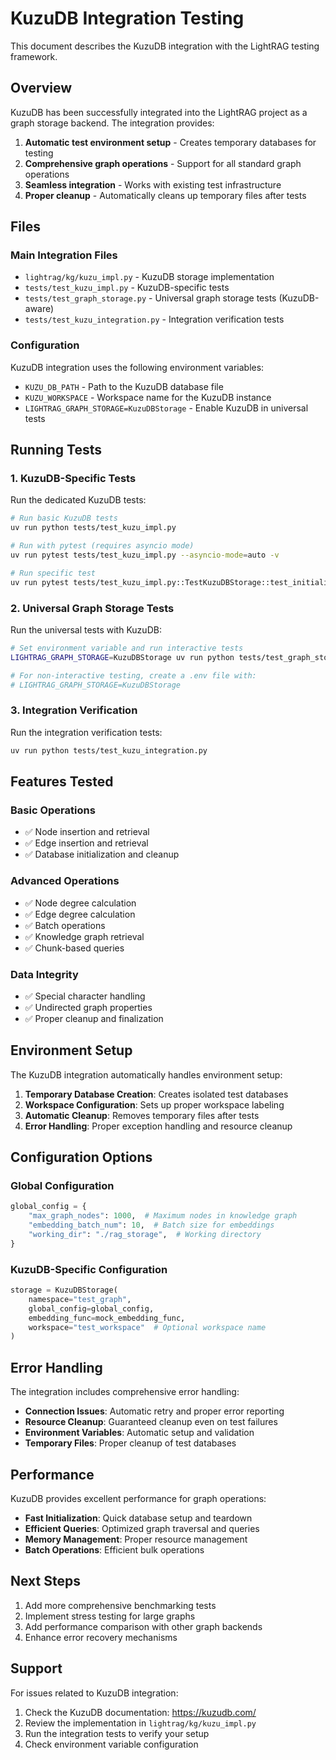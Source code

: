 # KuzuDB Integration Testing

This document describes the KuzuDB integration with the LightRAG testing framework.

## Overview

KuzuDB has been successfully integrated into the LightRAG project as a graph storage backend. The integration provides:

1. **Automatic test environment setup** - Creates temporary databases for testing
2. **Comprehensive graph operations** - Support for all standard graph operations
3. **Seamless integration** - Works with existing test infrastructure
4. **Proper cleanup** - Automatically cleans up temporary files after tests

## Files

### Main Integration Files

- `lightrag/kg/kuzu_impl.py` - KuzuDB storage implementation
- `tests/test_kuzu_impl.py` - KuzuDB-specific tests
- `tests/test_graph_storage.py` - Universal graph storage tests (KuzuDB-aware)
- `tests/test_kuzu_integration.py` - Integration verification tests

### Configuration

KuzuDB integration uses the following environment variables:

- `KUZU_DB_PATH` - Path to the KuzuDB database file
- `KUZU_WORKSPACE` - Workspace name for the KuzuDB instance
- `LIGHTRAG_GRAPH_STORAGE=KuzuDBStorage` - Enable KuzuDB in universal tests

## Running Tests

### 1. KuzuDB-Specific Tests

Run the dedicated KuzuDB tests:

```bash
# Run basic KuzuDB tests
uv run python tests/test_kuzu_impl.py

# Run with pytest (requires asyncio mode)
uv run pytest tests/test_kuzu_impl.py --asyncio-mode=auto -v

# Run specific test
uv run pytest tests/test_kuzu_impl.py::TestKuzuDBStorage::test_initialization --asyncio-mode=auto -v
```

### 2. Universal Graph Storage Tests

Run the universal tests with KuzuDB:

```bash
# Set environment variable and run interactive tests
LIGHTRAG_GRAPH_STORAGE=KuzuDBStorage uv run python tests/test_graph_storage.py

# For non-interactive testing, create a .env file with:
# LIGHTRAG_GRAPH_STORAGE=KuzuDBStorage
```

### 3. Integration Verification

Run the integration verification tests:

```bash
uv run python tests/test_kuzu_integration.py
```

## Features Tested

### Basic Operations
- ✅ Node insertion and retrieval
- ✅ Edge insertion and retrieval
- ✅ Database initialization and cleanup

### Advanced Operations
- ✅ Node degree calculation
- ✅ Edge degree calculation
- ✅ Batch operations
- ✅ Knowledge graph retrieval
- ✅ Chunk-based queries

### Data Integrity
- ✅ Special character handling
- ✅ Undirected graph properties
- ✅ Proper cleanup and finalization

## Environment Setup

The KuzuDB integration automatically handles environment setup:

1. **Temporary Database Creation**: Creates isolated test databases
2. **Workspace Configuration**: Sets up proper workspace labeling
3. **Automatic Cleanup**: Removes temporary files after tests
4. **Error Handling**: Proper exception handling and resource cleanup

## Configuration Options

### Global Configuration

```python
global_config = {
    "max_graph_nodes": 1000,  # Maximum nodes in knowledge graph
    "embedding_batch_num": 10,  # Batch size for embeddings
    "working_dir": "./rag_storage",  # Working directory
}
```

### KuzuDB-Specific Configuration

```python
storage = KuzuDBStorage(
    namespace="test_graph",
    global_config=global_config,
    embedding_func=mock_embedding_func,
    workspace="test_workspace"  # Optional workspace name
)
```

## Error Handling

The integration includes comprehensive error handling:

- **Connection Issues**: Automatic retry and proper error reporting
- **Resource Cleanup**: Guaranteed cleanup even on test failures
- **Environment Variables**: Automatic setup and validation
- **Temporary Files**: Proper cleanup of test databases

## Performance

KuzuDB provides excellent performance for graph operations:

- **Fast Initialization**: Quick database setup and teardown
- **Efficient Queries**: Optimized graph traversal and queries
- **Memory Management**: Proper resource management
- **Batch Operations**: Efficient bulk operations

## Next Steps

1. Add more comprehensive benchmarking tests
2. Implement stress testing for large graphs
3. Add performance comparison with other graph backends
4. Enhance error recovery mechanisms

## Support

For issues related to KuzuDB integration:

1. Check the KuzuDB documentation: https://kuzudb.com/
2. Review the implementation in `lightrag/kg/kuzu_impl.py`
3. Run the integration tests to verify your setup
4. Check environment variable configuration
